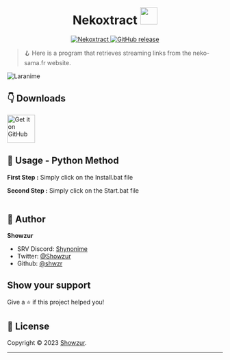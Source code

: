 <h1 align="center">Nekoxtract <img src="https://media0.giphy.com/media/v1.Y2lkPTc5MGI3NjExYWY5ZDFmZWQ0NjkxN2RhZGYzZWNjMDBiYzFlMWFiYjUzOTBmN2ZjZSZjdD1z/8JZbWuvC4zRenAWyxy/giphy.gif" width="40px"></h1>

<p>
<p align="center">
<a href="https://github.com/shwzr/Nekoxtract/blob/main/LICENSE" target="blank">
<img src="https://img.shields.io/github/license/shwzr/Nekoxtract?style=flat-square" alt="Nekoxtract"/>
</a>
<a href="https://github.com/shwzr/Nekoxtract/releases">
<img alt="GitHub release" src="https://img.shields.io/github/release/shwzr/Nekoxtract.svg">
</a>
</p>

> 🪝 Here is a program that retrieves streaming links from the neko-sama.fr website.

<img alt="Laranime" src="src/Nekoxtract.png"/>

##  👇 Downloads

[<img src="https://github.com/machiav3lli/oandbackupx/raw/034b226cea5c1b30eb4f6a6f313e4dadcbb0ece4/badge_github.png" alt="Get it on GitHub" height="65">](https://github.com/shwzr/Nekoxtract/releases/latest) 

## 🚀 Usage - Python Method

**First Step :** Simply click on the Install.bat file

**Second Step :** Simply click on the Start.bat file<br><br>

## 👤 Author

**Showzur**

* SRV Discord: [Shynonime](https://discord.gg/UHy8mZsNh8)
* Twitter: [@Showzur](https://twitter.com/Showzur)
* Github: [@shwzr](https://github.com/shwzr)

## Show your support

Give a ⭐️ if this project helped you!

## 📝 License

Copyright © 2023 [Showzur](https://github.com/shwzr).<br />

***
